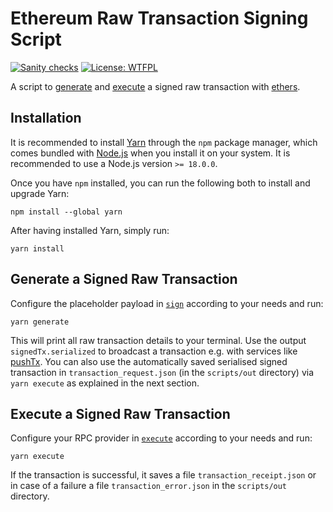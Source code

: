 # Ethereum Raw Transaction Signing Script

[![Sanity checks](https://github.com/pcaversaccio/raw-tx/actions/workflows/checks.yml/badge.svg)](https://github.com/pcaversaccio/raw-tx/actions/workflows/checks.yml)
[![License: WTFPL](https://img.shields.io/badge/License-WTFPL-blue.svg)](http://www.wtfpl.net/about)

A script to [generate](./scripts/sign.ts) and [execute](./scripts/execute.ts) a signed raw transaction with [ethers](https://docs.ethers.org/v6).

## Installation

It is recommended to install [Yarn](https://classic.yarnpkg.com) through the `npm` package manager, which comes bundled with [Node.js](https://nodejs.org/en) when you install it on your system. It is recommended to use a Node.js version `>= 18.0.0`.

Once you have `npm` installed, you can run the following both to install and upgrade Yarn:

```console
npm install --global yarn
```

After having installed Yarn, simply run:

```console
yarn install
```

## Generate a Signed Raw Transaction

Configure the placeholder payload in [`sign`](./scripts/sign.ts) according to your needs and run:

```console
yarn generate
```

This will print all raw transaction details to your terminal. Use the output `signedTx.serialized` to broadcast a transaction e.g. with services like [pushTx](https://etherscan.io/pushTx). You can also use the automatically saved serialised signed transaction in `transaction_request.json` (in the `scripts/out` directory) via `yarn execute` as explained in the next section.

## Execute a Signed Raw Transaction

Configure your RPC provider in [`execute`](./scripts/execute.ts) according to your needs and run:

```console
yarn execute
```

If the transaction is successful, it saves a file `transaction_receipt.json` or in case of a failure a file `transaction_error.json` in the `scripts/out` directory.
